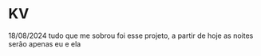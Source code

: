 # KV
18/08/2024 tudo que me sobrou foi esse projeto, a partir de hoje as noites serão apenas eu e ela 
